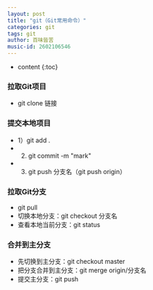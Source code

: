 ```yaml
---
layout: post
title: "git（Git常用命令）"
categories: git
tags: git
author: 百味皆苦
music-id: 2602106546
---
```


* content
{:toc}
### 拉取Git项目

- git clone 链接

### 提交本地项目

- 1）git add .
- 2)  git commit -m "mark"
- 3)  git push 分支名（git push origin）



### 拉取Git分支

- git pull
- 切换本地分支：git checkout 分支名
- 查看本地当前分支：git status



### 合并到主分支

- 先切换到主分支：git checkout master
- 把分支合并到主分支：git merge origin/分支名
- 提交主分支：git push